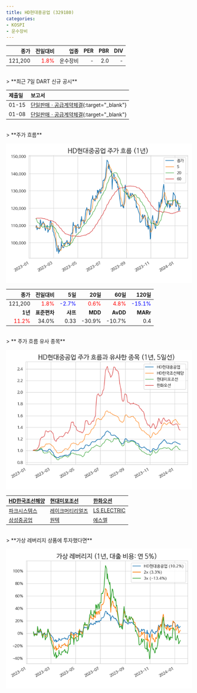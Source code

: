 ```yaml
---
title: HD현대중공업 (329180)
categories:
- KOSPI
- 운수장비
---
```


|**종가**|**전일대비**|**업종**|**PER**|**PBR**|**DIV**|
|-------:|-----------:|-------:|------:|------:|------:|
|121,200|<span style="color: red">1.8%</span>|운수장비|-|2.0|-|

<!-- more -->

<br>
> **최근 7일 DART 신규 공시<a id="dart"></a>**



|**제출일**|**보고서**|
|:-----|:-------|
|01-15|[단일판매ㆍ공급계약체결](https://dart.fss.or.kr/dsaf001/main.do?rcpNo=20240115800366){:target="_blank"}|
|01-08|[단일판매ㆍ공급계약체결](https://dart.fss.or.kr/dsaf001/main.do?rcpNo=20240108800301){:target="_blank"}|

<br>
> **주가 흐름<a id="price"></a>**

![329180](/assets/images/stock/329180.png)

|**종가**|**전일대비**|**5일**|**20일**|**60일**|**120일**|
|-------:|-----------:|------:|-------:|-------:|--------:|
| 121,200 | <span style="color: red">1.8%</span> | <span style="color: blue">-2.7%</span> | <span style="color: red">0.6%</span> | <span style="color: red">4.8%</span> | <span style="color: blue">-15.1%</span> |
|**1년**|**표준편차**|**샤프**|**MDD**|**AvDD**|**MARr**|
| <span style="color: red">11.2%</span> | 34.0% | 0.33 | -30.9% | -10.7% | 0.4 |

<br>
> ** 주가 흐름 유사 종목<a id="corr"></a>**

![329180](/assets/images/stock/329180_corr.png)

| [HD한국조선해양](/009540/) | [현대미포조선](/010620/) | [한화오션](/042660/) |
|:---------------------------------------|:---------------------------------------|:---------------------------------------|
| [파크시스템스](/140860/) | [레이크머티리얼즈](/281740/) | [LS ELECTRIC](/010120/) |
| [삼성중공업](/010140/) | [원텍](/336570/) | [에스엘](/005850/) |

<br>
> **가상 레버리지 상품에 투자했다면<a id="2x"></a>**

![329180](/assets/images/stock/329180_2x.png)

[^corr]: 상관계수를 이용하여 분석하였습니다.